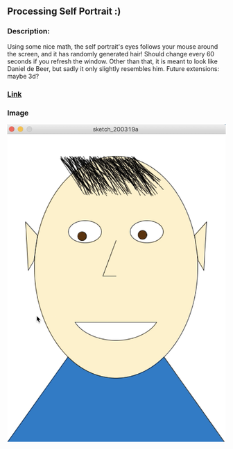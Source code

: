 ## Processing Self Portrait :)

### Description:

Using some nice math, the self portrait's eyes follows your mouse around the screen, and it has randomly generated hair! Should change every 60 seconds if you refresh the window. Other than that, it is meant to look like Daniel de Beer, but sadly it only slightly resembles him. Future extensions: maybe 3d?

### [Link](https://youtu.be/3_T7o2xhSTU)

### Image

![](img.png)



